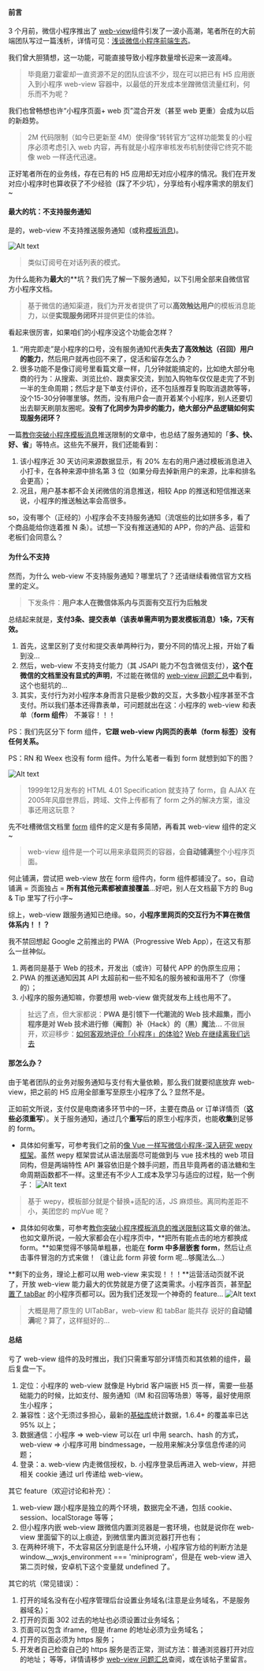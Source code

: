 #### 前言

3 个月前，微信小程序推出了 [web-view](https://mp.weixin.qq.com/debug/wxadoc/dev/component/web-view.html)组件引发了一波小高潮，笔者所在的大前端团队写过一篇浅析，详情可见：[浅谈微信小程序前端生态](https://zhuanlan.zhihu.com/p/31667998)。

我们曾大胆猜想，这一功能，可能直接导致小程序数量增长迎来一波高峰。

> 毕竟磨刀霍霍却一直资源不足的团队应该不少，现在可以把已有 H5 应用嵌入到小程序 web-view 容器中，以最低的开发成本坐蹭微信流量红利，何乐而不为呢？

我们也曾畅想也许“小程序页面+ web 页”混合开发（甚至 web 更重）会成为以后的新趋势。

> 2M 代码限制（如今已更新至 4M）使得像“转转官方”这样功能繁复的小程序必须考虑引入 web 内容，再有就是小程序审核发布机制使得它终究不能像 web 一样迭代迅速。

正好笔者所在的业务线，存在已有的 H5 应用却无对应小程序的情况。我们在开发对应小程序时也算收获了不少经验（踩了不少坑），分享给有小程序需求的朋友们~

#### 最大的坑：不支持服务通知

是的，web-view 不支持推送服务通知（或称[模板消息](https://mp.weixin.qq.com/debug/wxadoc/dev/api/notice.html))。

![Alt text](./1519812407169.png)
> 类似订阅号在对话列表的模式。

为什么能称为**最大**的**坑？我们先了解一下服务通知，以下引用全部来自微信官方小程序文档。

> 基于微信的通知渠道，我们为开发者提供了可以**高效触达用户**的模板消息能力，以便**实现服务闭环**并提供更佳的体验。

看起来很厉害，如果咱们的小程序没这个功能会怎样？

1. “用完即走”是小程序的口号，没有服务通知代表**失去了高效触达（召回）用户的能力**，然后用户就再也回不来了，促活和留存怎么办？
2. 很多功能不是像订阅号里看篇文章一样，几分钟就能搞定的，比如绝大部分电商的行为：从搜索、浏览比价、跟卖家交流，到加入购物车仅仅是走完了不到一半的生命周期；然后才是下单支付评价，还不包括推荐复购取消退款等等，没个15-30分钟哪里够。然而，没有用户会一直开着某个小程序，别人还要切出去聊天刷朋友圈呢。**没有了化同步为异步的能力，绝大部分产品逻辑如何实现服务闭环？**

一篇[教你突破小程序模板消息](http://www.sohu.com/a/160045557_603236)推送限制的文章中，也总结了服务通知的「**多、快、好、省**」等特点。这些先不展开，我们还能看到：

1. 该小程序近 30 天访问来源数据显示，有 20% 左右的用户通过模板消息进入小打卡，在各种来源中排名第 3 位（如果分母去掉新用户的来源，比率和排名会更高）；
2. 况且，用户基本都不会关闭微信的消息推送，相较 App 的推送和短信推送来说，小程序的推送触达率会高很多。

so，没有哪个（正经的）小程序会不支持服务通知（流氓些的比如拼多多，看了个商品能给你连着推 N 条）。试想一下没有推送通知的 APP，你的产品、运营和老板们会同意么？

#### 为什么不支持

然而，为什么 web-view 不支持服务通知？哪里坑了？还请继续看微信官方文档里的定义。

> 下发条件：**用户本人在微信体系内与页面有交互行为后触发**

总结起来就是，**支付3条、提交表单（该表单需声明为要发模板消息）1条，7天有效。**

1. 首先，这里区别了支付和提交表单两种行为，要分不同的情况上报，开始了看到没…
2. 然后，web-view 不支持支付能力（其 JSAPI 能力不包含微信支付），**这个在微信的文档里没有显式的声明**，不过能在微信的 [web-view 问题汇总](https://developers.weixin.qq.com/blogdetail?action=get_post_info&lang=zh_CN&token=585555149&docid=ebfd9e5ec9986b4f23c41f8d8bbf2730)中看到，这个也挺坑的…
3. 其实，支付行为对小程序本身而言只是极少数的交互，大多数小程序甚至不含支付。所以我们基本还得靠表单，可问题就出在这：小程序的 web-view 和表单（**form 组件**） 不兼容！！！

PS：我们先区分下 form 组件，**它跟 web-view 内网页的表单（form 标签）没有任何关系。**

PS：RN 和 Weex 也没有 form 组件。为什么笔者一看到 form 就想到如下的图？

![Alt text](./1519815843561.png)
> 1999年12月发布的 HTML 4.01 Specification 就支持了 form，自 AJAX 在2005年风靡世界后，跨域、文件上传都有了 form 之外的解决方案，谁没事还用这玩意？

先不吐槽微信文档里 [form](https://mp.weixin.qq.com/debug/wxadoc/dev/component/form.html) 组件的定义是有多简陋，再看其 web-view 组件的定义~

> web-view 组件是一个可以用来承载网页的容器，会**自动铺满**整个小程序页面。

何止铺满，尝试把 web-view 放在 form 组件内，form 组件都铺没了。so，自动铺满 = 页面独占 = **所有其他元素都被直接覆盖**…好吧，别人在文档最下方的 Bug & Tip 里写了行小字~

综上，web-view 跟服务通知已绝缘。so，**小程序里网页的交互行为不算在微信体系内！！？**

我不禁回想起 Google 之前推出的 PWA（Progressive Web App），在这又有那么一丝神似。

1. 两者同是基于 Web 的技术，开发出（或许）可替代 APP 的伪原生应用；
2. PWA 的推送通知因其 API 太超前和一些不知名的服务被和谐用不了（你懂的）；
3. 小程序的服务通知嘛，你要想用 web-view 做壳就发布上线也用不了。
> 扯远了点，但大家都说：**PWA 是引领下一代潮流的 Web 技术超集，而小程序是对 Web 技术进行修（阉割）补（Hack）的（黑）魔法…**
不做展开，欢迎移步：[如何客观地评价「小程序」的体验?](https://zhuanlan.zhihu.com/p/24782839) [Web 在继续离我们远去](https://zhuanlan.zhihu.com/p/22561084)

#### 那怎么办？

由于笔者团队的业务对服务通知与支付有大量依赖，那么我们就要彻底放弃 web-view，把之前的 H5 应用全部重写至原生小程序了么？显然不是。

正如前文所说，支付仅是电商诸多环节中的一环，主要在商品 or 订单详情页（**这些必须重写**）。关于服务通知，通过几个**重写**后的原生小程序页，也能**收集**到足够的 form。

- 具体如何重写，可参考我们之前的[像 Vue 一样写微信小程序-深入研究 wepy 框架](https://zhuanlan.zhihu.com/p/28700207)。虽然 wepy 框架尝试从语法层面尽可能做到与 vue 技术栈的 web 项目同构，但是两端特性 API 兼容依旧是个棘手问题，而且毕竟两者的语法糖和生命周期函数都不一样。这里还有不少人工成本及学习与适应的过程，贴一个例子：
![Alt text](./1519816329980.png)
> 基于 wepy，模板部分就是个替换+适配的活，JS 麻烦些。离同构差距不小，美团您的 mpVue 呢？

- 具体如何收集，可参考[教你突破小程序模板消息的推送限制](http://www.sohu.com/a/160045557_603236)这篇文章的做法。也如文章所说，一般大家都会在小程序页中，**把所有能点击的地方都换成 form。**如果觉得不够简单粗暴，也能在 **form 中多层嵌套 form**，然后让点击事件冒泡的方式来做！（谁让此 form 非彼 form 呢…够魔法么…）

**剩下的业务，理论上都可以用 web-view 来实现！！！**运营活动页就不说了，开放 web-view 能力最大的优势就是方便了这类需求。小程序首页，甚至[配置了 tabBar](https://mp.weixin.qq.com/debug/wxadoc/dev/framework/config.html) 的小程序页都可以。因为我们还发现一个神奇的 feature…
![Alt text](./1519816468502.png)


> 大概是用了原生的 UITabBar，web-view 和 tabBar 能共存
说好的**自动铺满**呢？算了，这样挺好的…

#### 总结

亏了 web-view 组件的及时推出，我们只需重写部分详情页和其依赖的组件，最后复盘一下。

1. 定位：小程序的 web-view 就像是 Hybrid 客户端嵌 H5 页一样，需要一些基础能力的时候，比如支付、服务通知（IM 和召回等场景）等等，最好使用原生小程序；
2. 兼容性：这个无须过多担心，最新的[基础库](https://mp.weixin.qq.com/debug/wxadoc/dev/framework/client-lib.html)统计数据，1.6.4+ 的覆盖率已达 95% 以上；
3. 数据通信：小程序 => web-view 可以在 url 中用 search、hash 的方式，web-view => 小程序可用 bindmessage，一般用来解决分享信息传递的问题；
4. 登录：a. web-view 内走微信授权，b. 小程序登录后再进入 web-view，并把相关 cookie 通过 url 传递给 web-view。

其它 feature（欢迎讨论和补充）：

1. web-view 跟小程序是独立的两个环境，数据完全不通，包括 cookie、session、localStorage 等等；
2. 但小程序内嵌 web-view 跟微信内置浏览器是一套环境，也就是说你在 web-view 里面留下的以上痕迹，到微信里内置浏览器打开也有；
3. 在两种环境下，不太容易区分到底是什么环境，小程序官方给的判断方法是window.__wxjs_environment === 'miniprogram'，但是在 web-view 进入第二页时候，安卓机下这个变量就 undefined 了。

其它的坑（常见错误）：

1. 打开的域名没有在小程序管理后台设置业务域名(注意是业务域名，不是服务器域名)；
2. 打开的页面 302 过去的地址也必须设置过业务域名；
3. 页面可以包含 iframe，但是 iframe 的地址必须为业务域名；
4. 打开的页面必须为 https 服务；
5. 开发者自己检查自己的 https 服务是否正常，测试方法：普通浏览器打开对应的地址；
等等，详情请移步 [web-view 问题汇总](https://developers.weixin.qq.com/blogdetail?action=get_post_info&lang=zh_CN&token=585555149&docid=ebfd9e5ec9986b4f23c41f8d8bbf2730)查阅，或在该帖子里留言。
